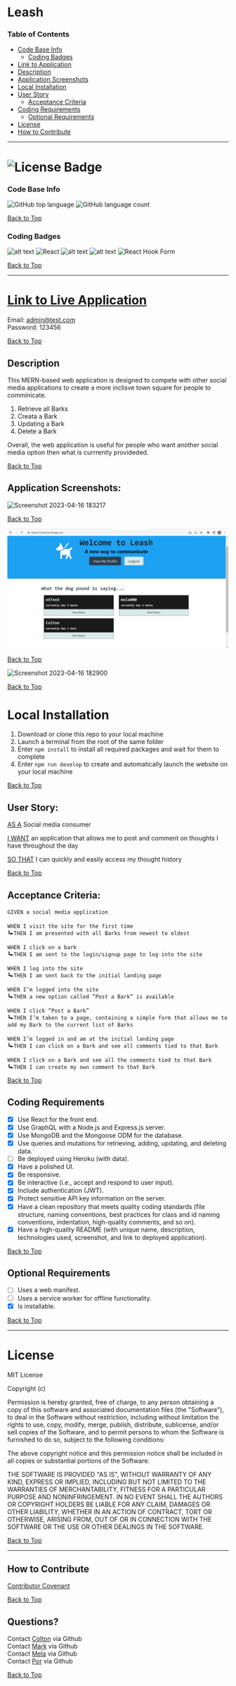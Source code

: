 # Leash

### Table of Contents

- [Code Base Info](#tcode-base-info)
  - [Coding Badges](#coding-badges)
- [Link to Application](#link-to-live-application)
- [Description](#description)
- [Application Screenshots](#application-screenshots)
- [Local Installation](#local-installation)
- [User Story](#user-story)
  - [Acceptance Criteria](#acceptance-criteria)
- [Coding Requirements](#coding-requirements)
  - [Optional Requirements](#optional-requirements)
- [License](#license)
- [How to Contribute](#how-to-contribute)

---

# ![License Badge](https://shields.io/badge/license-MIT-yellow)

### Code Base Info

![GitHub top language](https://img.shields.io/github/languages/top/eSTee3/leash?color=green&logo=github&logoColor=green)
![GitHub language count](https://img.shields.io/github/languages/count/eSTee3/leash?color=green&logo=github&logoColor=green)

[Back to Top](#table-of-contents)

### Coding Badges

![alt text](https://img.shields.io/badge/Express.js-000000?style=for-the-badge&logo=express&logoColor=white)
![React](https://img.shields.io/badge/react-%2320232a.svg?style=for-the-badge&logo=react&logoColor=%2361DAFB)
![alt text](https://img.shields.io/badge/Node.js-339933?style=for-the-badge&logo=nodedotjs&logoColor=white)
![alt text](https://img.shields.io/badge/JavaScript-323330?style=for-the-badge&logo=javascript&logoColor=F7DF1E)
![React Hook Form](https://img.shields.io/badge/React%20Hook%20Form-%23EC5990.svg?style=for-the-badge&logo=reacthookform&logoColor=white)

[Back to Top](#table-of-contents)

---

# [Link to Live Application](https://team01-leash.herokuapp.com/)  
Email: admin@test.com  
Password: 123456  

[Back to Top](#table-of-contents)

## Description

This MERN-based web application is designed to compete with other social media applications to create a more inclisve town square for people to comminicate.

1. Retrieve all Barks
2. Creata a Bark
3. Updating a Bark
4. Delete a Bark

Overall, the web application is useful for people who want another social media option then what is currrently provideded.

[Back to Top](#table-of-contents)

## Application Screenshots:

![Screenshot 2023-04-16 183217](https://user-images.githubusercontent.com/115947835/232357587-84f28922-7172-450c-8c60-7f076ecb3caa.png)

[Back to Top](#table-of-contents)

![screenshot of working app](https://github.com/eSTee3/Leash/blob/main/public/project3_working.png)

[Back to Top](#table-of-contents)

![Screenshot 2023-04-16 182900](https://user-images.githubusercontent.com/115947835/232357320-f2c726d9-5138-4051-b31b-a740d38fb3d5.png)

[Back to Top](#table-of-contents)

# Local Installation

1. Download or clone this repo to your local machine
2. Launch a terminal from the root of the same folder
3. Enter `npm install` to install all required packages and wait for them to complete
4. Enter `npm run develop` to create and automatically launch the website on your local machine

[Back to Top](#table-of-contents)

## User Story:

[AS A]() Social media consumer

[I WANT]() an application that allows me to post and comment on thoughts I have throughout the day

[SO THAT]() I can quickly and easily access my thought history

[Back to Top](#table-of-contents)

## Acceptance Criteria:
```
GIVEN a social media application

WHEN I visit the site for the first time
┗►THEN I am presented with all Barks from newest to oldest

WHEN I click on a bark
┗►THEN I am sent to the login/signup page to log into the site

WHEN I log into the site
┗►THEN I am sent back to the initial landing page

WHEN I’m logged into the site
┗►THEN a new option called “Post a Bark” is available

WHEN I click “Post a Bark”
┗►THEN I’m taken to a page, containing a simple form that allows me to add my Bark to the current list of Barks

WHEN I’m logged in and am at the initial landing page
┗►THEN I can click on a Bark and see all comments tied to that Bark

WHEN I click on a Bark and see all the comments tied to that Bark
┗►THEN I can create my own comment to that Bark
```

[Back to Top](#table-of-contents)

## Coding Requirements

- [x] Use React for the front end.
- [x] Use GraphQL with a Node.js and Express.js server.
- [x] Use MongoDB and the Mongoose ODM for the database.
- [x] Use queries and mutations for retrieving, adding, updating, and deleting data.
- [ ] Be deployed using Heroku (with data).
- [x] Have a polished UI.
- [x] Be responsive.
- [x] Be interactive (i.e., accept and respond to user input).
- [x] Include authentication (JWT).
- [x] Protect sensitive API key information on the server.
- [x] Have a clean repository that meets quality coding standards (file structure, naming conventions, best practices for class and id naming conventions, indentation, high-quality comments, and so on).
- [x] Have a high-quality README (with unique name, description, technologies used, screenshot, and link to deployed application).

[Back to Top](#table-of-contents)

## Optional Requirements

- [ ] Uses a web manifest.
- [ ] Uses a service worker for offline functionality.
- [x] Is installable.

[Back to Top](#table-of-contents)

---

# License

MIT License

Copyright (c)

Permission is hereby granted, free of charge, to any person obtaining a copy
of this software and associated documentation files (the "Software"), to deal
in the Software without restriction, including without limitation the rights
to use, copy, modify, merge, publish, distribute, sublicense, and/or sell
copies of the Software, and to permit persons to whom the Software is
furnished to do so, subject to the following conditions:

The above copyright notice and this permission notice shall be included in all
copies or substantial portions of the Software.

THE SOFTWARE IS PROVIDED "AS IS", WITHOUT WARRANTY OF ANY KIND, EXPRESS OR
IMPLIED, INCLUDING BUT NOT LIMITED TO THE WARRANTIES OF MERCHANTABILITY,
FITNESS FOR A PARTICULAR PURPOSE AND NONINFRINGEMENT. IN NO EVENT SHALL THE
AUTHORS OR COPYRIGHT HOLDERS BE LIABLE FOR ANY CLAIM, DAMAGES OR OTHER
LIABILITY, WHETHER IN AN ACTION OF CONTRACT, TORT OR OTHERWISE, ARISING FROM,
OUT OF OR IN CONNECTION WITH THE SOFTWARE OR THE USE OR OTHER DEALINGS IN THE
SOFTWARE.

[Back to Top](#table-of-contents)

---

## How to Contribute

[Contributor Covenant](https://www.contributor-covenant.org/)

[Back to Top](#table-of-contents)

## Questions?

Contact [Colton](https://github.com/ColtonWilson) via Github
<br>
Contact [Mark](https://github.com/eSTee3) via Github
<br>
Contact [Mela](https://github.com/mela2294) via Github
<br>
Contact [Por](https://github.com/por-chang) via Github

[Back to Top](#table-of-contents)
